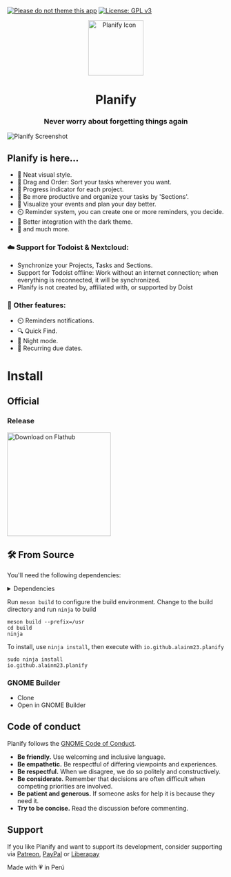 [![Please do not theme this app](https://stopthemingmy.app/badge.svg)](https://stopthemingmy.app)
[![License: GPL v3](https://img.shields.io/badge/License-GPL%20v3-blue.svg)](http://www.gnu.org/licenses/gpl-3.0)

<div align="center">
  <span align="center"> <img width="128" height="128" class="center" src="data/icons/hicolor/scalable/apps/io.github.alainm23.planify.svg" alt="Planify Icon"></span>
  <h1 align="center">Planify</h1>
  <h3 align="center">Never worry about forgetting things again</h3>
</div>

![Planify Screenshot](https://raw.githubusercontent.com/alainm23/planify/master/data/resources/screenshot/screenshot-03.png)

## Planify is here...

- 🚀️ Neat visual style.
- 🤚️ Drag and Order: Sort your tasks wherever you want.
- 💯️ Progress indicator for each project.
- 💪️ Be more productive and organize your tasks by 'Sections'.
- 📅️ Visualize your events and plan your day better.
- ⏲️ Reminder system, you can create one or more reminders, you decide.
- 🌙️ Better integration with the dark theme.
- 🎉️ and much more.

### ☁️ Support for Todoist & Nextcloud:

- Synchronize your Projects, Tasks and Sections.
- Support for Todoist offline: Work without an internet connection; when everything is reconnected, it will be synchronized.
- Planify is not created by, affiliated with, or supported by Doist

### 💎️ Other features:

- ⏲️ Reminders notifications.
- 🔍️ Quick Find.
- 🌙️ Night mode.
- 🔁️ Recurring due dates.

# Install

## Official

### Release

<a href="https://flathub.org/apps/details/io.github.alainm23.planify" rel="noreferrer noopener" target="_blank"><img loading="lazy" draggable="false" width='240' alt='Download on Flathub' src='https://dl.flathub.org/assets/badges/flathub-badge-en.png' /></a>

<!-- <a href="https://snapcraft.io/planify">
  <img alt="Get it from the Snap Store" src="https://snapcraft.io/static/images/badges/en/snap-store-black.svg"  loading="lazy" width='240' draggable="false"/>
</a> -->

## 🛠 From Source

You'll need the following dependencies:

<details>
<summary>Dependencies</summary>

Package Name | Required Version
:--- |---:|
meson | 0.56
valac | 0.48
gio-2.0 | 2.80.3
glib-2.0 | 2.80.3
gee-0.8 | 0.20.6
gtk4 | 4.14.4
libsoup-3.0 | 3.4.4
sqlite3 | 3.45.1
libadwaita-1 | 1.5.3
webkitgtk-6.0 | 2.44.3
gtksourceview-5 | 5.12.1
granite-7 | 7.4.0
json-glib-1.0 | 1.8.0
libecal-2.0 | 3.52.4
libedataserver-1.2 | 3.52.4
libportal | 0.7.1
libportal-gtk4 | 0.7.1
gxml-0.20 | 0.21.0
libsecret-1 | 0.21.4

</details>

Run `meson build` to configure the build environment. Change to the build directory and run `ninja` to build

    meson build --prefix=/usr
    cd build
    ninja

To install, use `ninja install`, then execute with `io.github.alainm23.planify`

    sudo ninja install
    io.github.alainm23.planify

### GNOME Builder

- Clone
- Open in GNOME Builder

## Code of conduct

Planify follows the [GNOME Code of Conduct](https://conduct.gnome.org/).

- **Be friendly.** Use welcoming and inclusive language.
- **Be empathetic.** Be respectful of differing viewpoints and experiences.
- **Be respectful.** When we disagree, we do so politely and constructively.
- **Be considerate.** Remember that decisions are often difficult when competing priorities are involved.
- **Be patient and generous.** If someone asks for help it is because they need
  it.
- **Try to be concise.** Read the discussion before commenting.


## Support
If you like Planify and want to support its development, consider supporting via [Patreon](https://www.patreon.com/alainm23), [PayPal](https://www.paypal.me/alainm23) or [Liberapay](https://liberapay.com/Alain)

Made with 💗 in Perú
